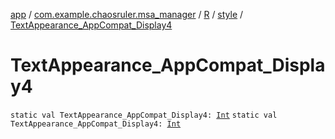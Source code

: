[app](../../../index.md) / [com.example.chaosruler.msa_manager](../../index.md) / [R](../index.md) / [style](index.md) / [TextAppearance_AppCompat_Display4](.)

# TextAppearance_AppCompat_Display4

`static val TextAppearance_AppCompat_Display4: `[`Int`](https://kotlinlang.org/api/latest/jvm/stdlib/kotlin/-int/index.html)
`static val TextAppearance_AppCompat_Display4: `[`Int`](https://kotlinlang.org/api/latest/jvm/stdlib/kotlin/-int/index.html)